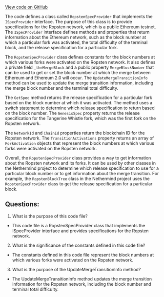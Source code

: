 [View code on GitHub](https://github.com/NethermindEth/nethermind/src/Nethermind/Nethermind.Specs/RopstenSpecProvider.cs)

The code defines a class called `RopstenSpecProvider` that implements the `ISpecProvider` interface. The purpose of this class is to provide specifications for the Ropsten network, which is a public Ethereum testnet. The `ISpecProvider` interface defines methods and properties that return information about the Ethereum network, such as the block number at which a particular fork was activated, the total difficulty of the terminal block, and the release specification for a particular fork.

The `RopstenSpecProvider` class defines constants for the block numbers at which various forks were activated on the Ropsten network. It also defines a private field `_theMergeBlock` and a public property `MergeBlockNumber` that can be used to get or set the block number at which the merge between Ethereum and Ethereum 2.0 will occur. The `UpdateMergeTransitionInfo` method can be used to update the merge transition information, including the merge block number and the terminal total difficulty.

The `GetSpec` method returns the release specification for a particular fork based on the block number at which it was activated. The method uses a switch statement to determine which release specification to return based on the block number. The `GenesisSpec` property returns the release specification for the Tangerine Whistle fork, which was the first fork on the Ropsten network.

The `NetworkId` and `ChainId` properties return the blockchain ID for the Ropsten network. The `TransitionActivations` property returns an array of `ForkActivation` objects that represent the block numbers at which various forks were activated on the Ropsten network.

Overall, the `RopstenSpecProvider` class provides a way to get information about the Ropsten network and its forks. It can be used by other classes in the Nethermind project to determine which release specification to use for a particular block number or to get information about the merge transition. For example, the `RopstenBlockTree` class in the Nethermind project uses the `RopstenSpecProvider` class to get the release specification for a particular block.
## Questions: 
 1. What is the purpose of this code file?
- This code file is a RopstenSpecProvider class that implements the ISpecProvider interface and provides specifications for the Ropsten network.

2. What is the significance of the constants defined in this code file?
- The constants defined in this code file represent the block numbers at which various forks were activated on the Ropsten network.

3. What is the purpose of the UpdateMergeTransitionInfo method?
- The UpdateMergeTransitionInfo method updates the merge transition information for the Ropsten network, including the block number and terminal total difficulty.
